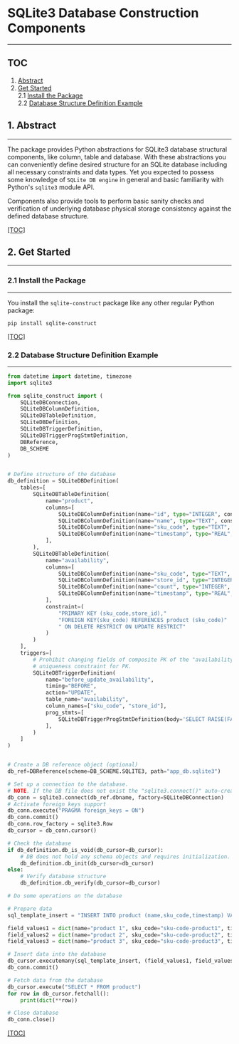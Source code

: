 # SQLite3 Database Construction Components

------------------------------------------

## TOC

1. [Abstract](#1-abstract)  
2. [Get Started](#2-get-started)  
  2.1 [Install the Package](#21-install-the-package)  
  2.2 [Database Structure Definition Example](#22-database-structure-definition-example)  


## 1. Abstract

--------------
  The package provides Python abstractions for SQLite3 database structural components, like column, table and database. 
  With these abstractions you can conveniently define desired structure for an SQLite database including all necessary
constraints and data types. Yet you expected to possess some knowledge of `SQLite DB engine` in general and basic
familiarity with Python's `sqlite3` module API.

  Components also provide tools to perform basic sanity checks and verification of underlying database physical storage
consistency against the defined database structure.

[[TOC]](#toc "Table Of Content")


## 2. Get Started

-----------------


### 2.1 Install the Package

-------------------------------------
  You install the `sqlite-construct` package like any other regular Python package:

```terminal
pip install sqlite-construct
```

[[TOC]](#toc "Table Of Content")


### 2.2 Database Structure Definition Example

---------------------------------------------

```python
from datetime import datetime, timezone
import sqlite3

from sqlite_construct import (
    SQLiteDBConnection,
    SQLiteDBColumnDefinition,
    SQLiteDBTableDefinition,
    SQLiteDBDefinition,
    SQLiteDBTriggerDefinition,
    SQLiteDBTriggerProgStmtDefinition,
    DBReference,
    DB_SCHEME
)


# Define structure of the database
db_definition = SQLiteDBDefinition(
    tables=[
        SQLiteDBTableDefinition(
            name="product",
            columns=[
                SQLiteDBColumnDefinition(name="id", type="INTEGER", constraint="PRIMARY KEY NOT NULL"),
                SQLiteDBColumnDefinition(name="name", type="TEXT", constraint="NOT NULL"),
                SQLiteDBColumnDefinition(name="sku_code", type="TEXT", constraint="NOT NULL UNIQUE"),
                SQLiteDBColumnDefinition(name="timestamp", type="REAL", constraint="NOT NULL"),
            ],
        ),
        SQLiteDBTableDefinition(
            name="availability",
            columns=[
                SQLiteDBColumnDefinition(name="sku_code", type="TEXT", constraint="NOT NULL"),
                SQLiteDBColumnDefinition(name="store_id", type="INTEGER", constraint="NOT NULL"),
                SQLiteDBColumnDefinition(name="count", type="INTEGER", constraint="NOT NULL"),
                SQLiteDBColumnDefinition(name="timestamp", type="REAL", constraint="NOT NULL"),
            ],
            constraint=(
                "PRIMARY KEY (sku_code,store_id),"
                "FOREIGN KEY(sku_code) REFERENCES product (sku_code)"
                " ON DELETE RESTRICT ON UPDATE RESTRICT"
            )
        )
    ],
    triggers=[
        # Prohibit changing fields of composite PK of the "availability" table even though it'd not violate
        # uniqueness constraint for PK.
        SQLiteDBTriggerDefinition(
            name="before_update_availability",
            timing="BEFORE",
            action="UPDATE",
            table_name="availability",
            column_names=["sku_code", "store_id"],
            prog_stmts=[
                SQLiteDBTriggerProgStmtDefinition(body='SELECT RAISE(FAIL, "Attempt to update immutable field")')
            ],
        )
    ]
)


# Create a DB reference object (optional)
db_ref=DBReference(scheme=DB_SCHEME.SQLITE3, path="app_db.sqlite3")

# Set up a connection to the database.
# NOTE. If the DB file does not exist the "sqlite3.connect()" auto-creates an empty DB file.
db_conn = sqlite3.connect(db_ref.dbname, factory=SQLiteDBConnection)
# Activate foreign keys support
db_conn.execute("PRAGMA foreign_keys = ON")
db_conn.commit()
db_conn.row_factory = sqlite3.Row
db_cursor = db_conn.cursor()

# Check the database
if db_definition.db_is_void(db_cursor=db_cursor):
    # DB does not hold any schema objects and requires initialization.
    db_definition.db_init(db_cursor=db_cursor)
else:
    # Verify database structure
    db_definition.db_verify(db_cursor=db_cursor)

# Do some operations on the database

# Prepare data
sql_template_insert = "INSERT INTO product (name,sku_code,timestamp) VALUES (:name,:sku_code,:timestamp)"

field_values1 = dict(name="product 1", sku_code="sku-code-product1", timestamp=datetime.now(timezone.utc).timestamp())
field_values2 = dict(name="product 2", sku_code="sku-code-product2", timestamp=datetime.now(timezone.utc).timestamp())
field_values3 = dict(name="product 3", sku_code="sku-code-product3", timestamp=datetime.now(timezone.utc).timestamp())

# Insert data into the database
db_cursor.executemany(sql_template_insert, (field_values1, field_values2, field_values3))
db_conn.commit()

# Fetch data from the database
db_cursor.execute("SELECT * FROM product")
for row in db_cursor.fetchall():
    print(dict(**row))

# Close database
db_conn.close()
```

[[TOC]](#toc "Table Of Content")
